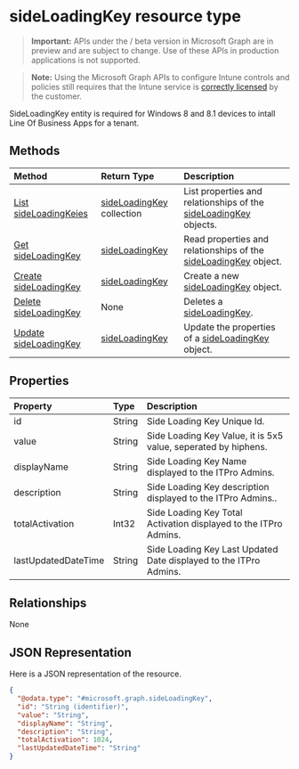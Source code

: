 ﻿# sideLoadingKey resource type

> **Important:** APIs under the / beta version in Microsoft Graph are in preview and are subject to change. Use of these APIs in production applications is not supported.

> **Note:** Using the Microsoft Graph APIs to configure Intune controls and policies still requires that the Intune service is [correctly licensed](https://go.microsoft.com/fwlink/?linkid=839381) by the customer.

SideLoadingKey entity is required for Windows 8 and 8.1 devices to intall Line Of Business Apps for a tenant.
## Methods
|Method|Return Type|Description|
|:---|:---|:---|
|[List sideLoadingKeies](../api/intune_onboarding_sideloadingkey_list.md)|[sideLoadingKey](../resources/intune_onboarding_sideloadingkey.md) collection|List properties and relationships of the [sideLoadingKey](../resources/intune_onboarding_sideloadingkey.md) objects.|
|[Get sideLoadingKey](../api/intune_onboarding_sideloadingkey_get.md)|[sideLoadingKey](../resources/intune_onboarding_sideloadingkey.md)|Read properties and relationships of the [sideLoadingKey](../resources/intune_onboarding_sideloadingkey.md) object.|
|[Create sideLoadingKey](../api/intune_onboarding_sideloadingkey_create.md)|[sideLoadingKey](../resources/intune_onboarding_sideloadingkey.md)|Create a new [sideLoadingKey](../resources/intune_onboarding_sideloadingkey.md) object.|
|[Delete sideLoadingKey](../api/intune_onboarding_sideloadingkey_delete.md)|None|Deletes a [sideLoadingKey](../resources/intune_onboarding_sideloadingkey.md).|
|[Update sideLoadingKey](../api/intune_onboarding_sideloadingkey_update.md)|[sideLoadingKey](../resources/intune_onboarding_sideloadingkey.md)|Update the properties of a [sideLoadingKey](../resources/intune_onboarding_sideloadingkey.md) object.|

## Properties
|Property|Type|Description|
|:---|:---|:---|
|id|String|Side Loading Key Unique Id.|
|value|String|Side Loading Key Value, it is 5x5 value, seperated by hiphens.|
|displayName|String|Side Loading Key Name displayed to the ITPro Admins.|
|description|String|Side Loading Key description displayed to the ITPro Admins..|
|totalActivation|Int32|Side Loading Key Total Activation displayed to the ITPro Admins.|
|lastUpdatedDateTime|String|Side Loading Key Last Updated Date displayed to the ITPro Admins.|

## Relationships
None
## JSON Representation
Here is a JSON representation of the resource.
<!-- {
  "blockType": "resource",
  "keyProperty": "id",
  "@odata.type": "microsoft.graph.sideLoadingKey"
}
-->
``` json
{
  "@odata.type": "#microsoft.graph.sideLoadingKey",
  "id": "String (identifier)",
  "value": "String",
  "displayName": "String",
  "description": "String",
  "totalActivation": 1024,
  "lastUpdatedDateTime": "String"
}
```






